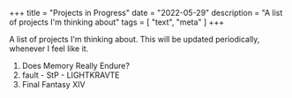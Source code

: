 +++
title = "Projects in Progress"
date = "2022-05-29"
description = "A list of projects I'm thinking about"
tags = [
    "text",
    "meta"
]
+++

A list of projects I'm thinking about. This will be updated periodically, whenever I feel like it.<!--more-->

1. Does Memory Really Endure?
2. fault - StP - LIGHTKRAVTE
3. Final Fantasy XIV
